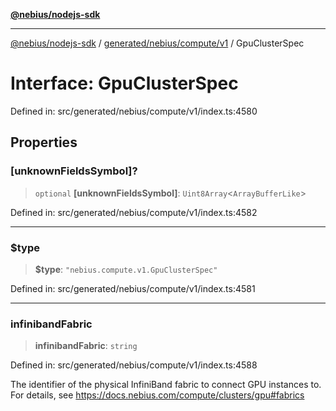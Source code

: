 [**@nebius/nodejs-sdk**](../../../../../README.md)

---

[@nebius/nodejs-sdk](../../../../../README.md) / [generated/nebius/compute/v1](../README.md) / GpuClusterSpec

# Interface: GpuClusterSpec

Defined in: src/generated/nebius/compute/v1/index.ts:4580

## Properties

### \[unknownFieldsSymbol\]?

> `optional` **\[unknownFieldsSymbol\]**: `Uint8Array`\<`ArrayBufferLike`\>

Defined in: src/generated/nebius/compute/v1/index.ts:4582

---

### $type

> **$type**: `"nebius.compute.v1.GpuClusterSpec"`

Defined in: src/generated/nebius/compute/v1/index.ts:4581

---

### infinibandFabric

> **infinibandFabric**: `string`

Defined in: src/generated/nebius/compute/v1/index.ts:4588

The identifier of the physical InfiniBand fabric to connect GPU instances to.
For details, see https://docs.nebius.com/compute/clusters/gpu#fabrics
